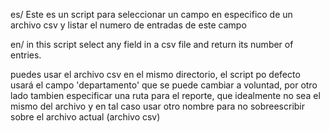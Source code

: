 es/
Este es un script para seleccionar un campo en especifico de un archivo csv y listar el numero 
de entradas de este campo


en/ in this script select any field in a csv file and return its number of entries.


puedes usar el archivo csv en el mismo directorio, el script po defecto usará el campo 'departamento' 
que se puede cambiar a voluntad,  por otro lado tambien especificar una ruta para el reporte, 
que idealmente no sea el mismo del archivo y en tal caso usar otro nombre para no sobreescribir
sobre el archivo actual (archivo csv)

